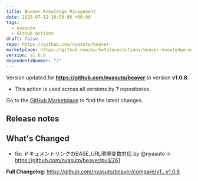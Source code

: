 ```yaml
---
title: Beaver Knowledge Management
date: 2025-07-12 16:59:00 +00:00
tags:
  - nyasuto
  - GitHub Actions
draft: false
repo: https://github.com/nyasuto/beaver
marketplace: https://github.com/marketplace/actions/beaver-knowledge-management
version: v1.0.8
dependentsNumber: "?"
---
```



Version updated for **https://github.com/nyasuto/beaver** to version **v1.0.8**.
- This action is used across all versions by **?** repositories.

Go to the [GitHub Marketplace](https://github.com/marketplace/actions/beaver-knowledge-management) to find the latest changes.

## Release notes

## What's Changed
* fix: ドキュメントリンクのBASE_URL環境変数対応 by @nyasuto in https://github.com/nyasuto/beaver/pull/261


**Full Changelog**: https://github.com/nyasuto/beaver/compare/v1...v1.0.8
